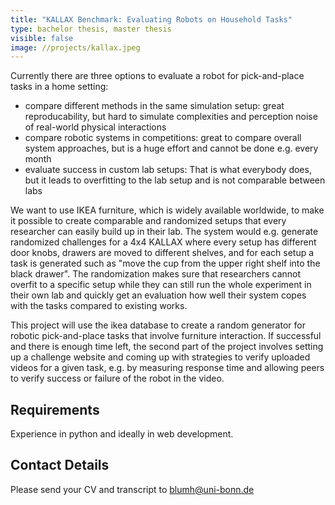 ```yaml
---
title: "KALLAX Benchmark: Evaluating Robots on Household Tasks"
type: bachelor thesis, master thesis
visible: false
image: //projects/kallax.jpeg
---
```

Currently there are three options to evaluate a robot for pick-and-place tasks in a home setting: 

* compare different methods in the same simulation setup: great reproducability, but hard to simulate complexities and perception noise of real-world physical interactions
* compare robotic systems in competitions: great to compare overall system approaches, but is a huge effort and cannot be done e.g. every month
* evaluate success in custom lab setups: That is what everybody does, but it leads to overfitting to the lab setup and is not comparable between labs

We want to use IKEA furniture, which is widely available worldwide, to make it possible to create comparable and randomized setups that every researcher can easily build up in their lab. The system would e.g. generate randomized challenges for a 4x4 KALLAX where every setup has different door knobs, drawers are moved to different shelves, and for each setup a task is generated such as "move the cup from the upper right shelf into the black drawer". The randomization makes sure that researchers cannot overfit to a specific setup while they can still run the whole experiment in their own lab and quickly get an evaluation how well their system copes with the tasks compared to existing works.

This project will use the ikea database to create a random generator for robotic pick-and-place tasks that involve furniture interaction. If successful and there is enough time left, the second part of the project involves setting up a challenge website and coming up with strategies to verify uploaded videos for a given task, e.g. by measuring response time and allowing peers to verify success or failure of the robot in the video.

## Requirements
Experience in python and ideally in web development. 
## Contact Details
Please send your CV and transcript to [blumh@uni-bonn.de](mailto:blumh@uni-bonn.de)
